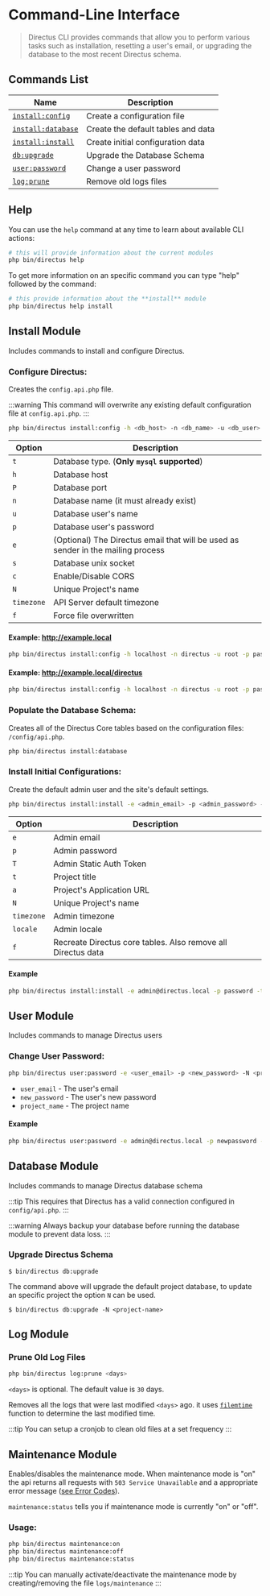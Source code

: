 # Command-Line Interface

> Directus CLI provides commands that allow you to perform various tasks such as installation, resetting a user's email, or upgrading the database to the most recent Directus schema.

## Commands List

| Name                                                 | Description                        |
| ---------------------------------------------------- | ---------------------------------- |
| [`install:config`](#configure-directus)              | Create a configuration file        |
| [`install:database`](#populate-the-database-schema)  | Create the default tables and data |
| [`install:install`](#install-initial-configurations) | Create initial configuration data  |
| [`db:upgrade`](#upgrade-directus-schema)             | Upgrade the Database Schema        |
| [`user:password`](#change-user-password)             | Change a user password             |
| [`log:prune`](#prune-old-log-files)                  | Remove old logs files              |

## Help

You can use the `help` command at any time to learn about available CLI actions:

```bash
# this will provide information about the current modules
php bin/directus help
```

To get more information on an specific command you can type "help" followed by the command:

```bash
# this provide information about the **install** module
php bin/directus help install
```

## Install Module

Includes commands to install and configure Directus.

### Configure Directus:

Creates the `config.api.php` file.

:::warning
This command will overwrite any existing default configuration file at `config.api.php`.
:::

```bash
php bin/directus install:config -h <db_host> -n <db_name> -u <db_user> -p <db_pass> -e <directus_email> -s <db_unix_socket>
```

| Option     | Description                                                                      |
| ---------- | -------------------------------------------------------------------------------- |
| `t`        | Database type. (**Only `mysql` supported**)                                      |
| `h`        | Database host                                                                    |
| `P`        | Database port                                                                    |
| `n`        | Database name (it must already exist)                                            |
| `u`        | Database user's name                                                             |
| `p`        | Database user's password                                                         |
| `e`        | (Optional) The Directus email that will be used as sender in the mailing process |
| `s`        | Database unix socket                                                             |
| `c`        | Enable/Disable CORS                                                              |
| `N`        | Unique Project's name                                                            |
| `timezone` | API Server default timezone                                                      |
| `f`        | Force file overwritten                                                           |

#### Example: http://example.local

```bash
php bin/directus install:config -h localhost -n directus -u root -p pass
```

#### Example: http://example.local/directus

```bash
php bin/directus install:config -h localhost -n directus -u root -p pass -d directus
```

### Populate the Database Schema:

Creates all of the Directus Core tables based on the configuration files: `/config/api.php`.

```bash
php bin/directus install:database
```

### Install Initial Configurations:

Create the default admin user and the site's default settings.

```bash
php bin/directus install:install -e <admin_email> -p <admin_password> -t <site_name>
```

| Option     | Description                                                  |
| ---------- | ------------------------------------------------------------ |
| `e`        | Admin email                                                  |
| `p`        | Admin password                                               |
| `T`        | Admin Static Auth Token                                      |
| `t`        | Project title                                                |
| `a`        | Project's Application URL                                    |
| `N`        | Unique Project's name                                        |
| `timezone` | Admin timezone                                               |
| `locale`   | Admin locale                                                 |
| `f`        | Recreate Directus core tables. Also remove all Directus data |

#### Example

```bash
php bin/directus install:install -e admin@directus.local -p password -t "Directus Example"
```

## User Module

Includes commands to manage Directus users

### Change User Password:

```bash
php bin/directus user:password -e <user_email> -p <new_password> -N <project_name>
```

- `user_email` - The user's email
- `new_password` - The user's new password
- `project_name` - The project name

#### Example

```bash
php bin/directus user:password -e admin@directus.local -p newpassword -N directus
```

## Database Module

Includes commands to manage Directus database schema

:::tip
This requires that Directus has a valid connection configured in `config/api.php`.
:::

:::warning
Always backup your database before running the database module to prevent data loss.
:::

### Upgrade Directus Schema

```
$ bin/directus db:upgrade
```

The command above will upgrade the default project database, to update an specific project the option `N` can be used.

```
$ bin/directus db:upgrade -N <project-name>
```

## Log Module

### Prune Old Log Files

```bash
php bin/directus log:prune <days>
```

`<days>` is optional. The default value is `30` days.

Removes all the logs that were last modified `<days>` ago. it uses [`filemtime`](http://php.net/manual/en/function.filemtime.php) function to determine the last modified time.

:::tip
You can setup a cronjob to clean old files at a set frequency
:::

## Maintenance Module

Enables/disables the maintenance mode. When maintenance mode is "on" the api returns all requests with `503 Service Unavailable` and a appropriate error message ([see Error Codes](../api/reference.md)).

`maintenance:status` tells you if maintenance mode is currently "on" or "off".

### Usage:

```bash
php bin/directus maintenance:on
php bin/directus maintenance:off
php bin/directus maintenance:status
```

:::tip
You can manually activate/deactivate the maintenance mode by creating/removing the file `logs/maintenance`
:::
